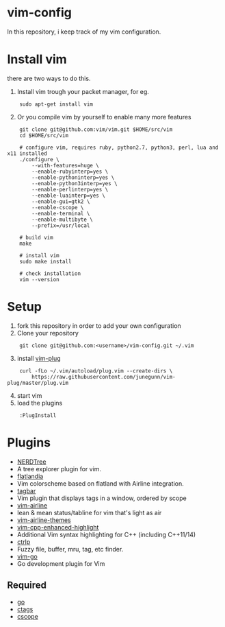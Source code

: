 # vim-config
In this repository, i keep track of my vim configuration.

# Install vim
there are two ways to do this.
1. Install vim trough your packet manager, for eg.

```
    sudo apt-get install vim 
```

2. Or you compile vim by yourself to enable many more features

```
    git clone git@github.com:vim/vim.git $HOME/src/vim
	cd $HOME/src/vim

	# configure vim, requires ruby, python2.7, python3, perl, lua and x11 installed
    ./configure \
        --with-features=huge \
        --enable-rubyinterp=yes \
        --enable-pythoninterp=yes \
        --enable-python3interp=yes \
        --enable-perlinterp=yes \
        --enable-luainterp=yes \
        --enable-gui=gtk2 \
        --enable-cscope \
        --enable-terminal \
        --enable-multibyte \
        --prefix=/usr/local

	# build vim
    make

    # install vim
    sudo make install

    # check installation
    vim --version
```

# Setup
1. fork this repository in order to add your own configuration
2. Clone your repository

```
    git clone git@github.com:<username>/vim-config.git ~/.vim
```

3. install [vim-plug](https://github.com/junegunn/vim-plug)

```
    curl -fLo ~/.vim/autoload/plug.vim --create-dirs \
        https://raw.githubusercontent.com/junegunn/vim-plug/master/plug.vim
```

4. start vim
5. load the plugins

```
    :PlugInstall
```

# Plugins
* [NERDTree](https://github.com/scrooloose/nerdtree)
 * A tree explorer plugin for vim.
* [flatlandia](https://github.com/jordwalke/flatlandia)
 * Vim colorscheme based on flatland with Airline integration.
* [tagbar](https://github.com/majutsushi/tagbar)
 * Vim plugin that displays tags in a window, ordered by scope
* [vim-airline](https://github.com/vim-airline/vim-airline)
 * lean & mean status/tabline for vim that's light as air
* [vim-airline-themes](https://github.com/vim-airline/vim-airline-themes)
* [vim-cpp-enhanced-highlight](https://github.com/octol/vim-cpp-enhanced-highlight)
 * Additional Vim syntax highlighting for C++ (including C++11/14)
* [ctrlp](https://github.com/ctrlpvim/ctrlp.vim)
 * Fuzzy file, buffer, mru, tag, etc finder.
* [vim-go](https://github.com/fatih/vim-go)
 * Go development plugin for Vim

## Required
* [go](https://golang.org)
* [ctags](http://ctags.sourceforge.net)
* [cscope](http://cscope.sourceforge.net)

